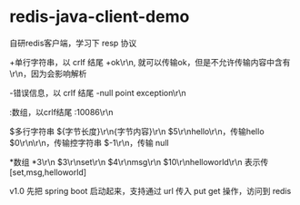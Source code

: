 # redis-java-client-demo
自研redis客户端，学习下 resp 协议

+单行字符串，以 crlf 结尾
    +ok\r\n, 就可以传输ok，但是不允许传输内容中含有\r\n，因为会影响解析

-错误信息，以 crlf 结尾
    -null point exception\r\n

:数组，以crlf结尾
    :10086\r\n

$多行字符串
    ${字节长度}\r\n{字节内容}\r\n
    $5\r\nhello\r\n，传输hello
    $0\r\n\r\n，传输控字符串
    $-1\r\n，传输 null

*数组
    *3\r\n
    $3\r\nset\r\n
    $4\r\nmsg\r\n
    $10\r\nhelloworld\r\n
    表示传 [set,msg,helloworld]


v1.0
    先把 spring boot 启动起来，支持通过 url 传入 put get 操作，访问到 redis
